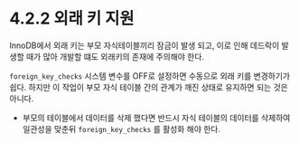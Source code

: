 # 4.2.2 외래 키 지원
InnoDB에서 외래 키는 부모 자식테이블끼리 잠금이 발생 되고, 이로 인해 데드락이 발생할 때가 많아 개발할 떄도 외래키의 존재에 주의해야 한다.
<br/>

`foreign_key_checks` 시스템 변수를 OFF로 설정하면 수동으로 외래 키를 변경하기가 쉽다. 하지만 이 작업이 부모 자식 테이블 간의 관계가 깨진 상태로 유지하면 되는 것은 아니다.

* 부모의 테이블에서 데이터를 삭제 했다면 반드시 자식 테이블의 데이터를 삭제하여 일관성을 맞춘뒤 `foreign_key_checks` 를 활성화 해야 한다.
